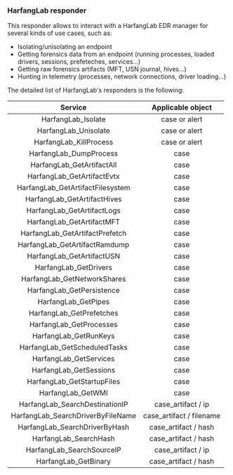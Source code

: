 ### HarfangLab responder

This responder allows to interact with a HarfangLab EDR manager for several kinds of use cases, such as: 
  * Isolating/unisolating an endpoint
  * Getting forensics data from an endpoint (running processes, loaded drivers, sessions, prefeteches, services...)
  * Getting raw forensics artifacts (MFT, USN journal, hives...)
  * Hunting in telemetry (processes, network connections, driver loading...) 

The detailed list of HarfangLab's responders is the following:

| Service 				| Applicable object			|
|:-------------------------------------:|:-------------------------------------:|
|HarfangLab_Isolate			| case or alert                         |
|HarfangLab_Unisolate			| case or alert				|
|HarfangLab_KillProcess			| case or alert                         |
|HarfangLab_DumpProcess			| case                                  |
|HarfangLab_GetArtifactAll		| case					|
|HarfangLab_GetArtifactEvtx		| case					|
|HarfangLab_GetArtifactFilesystem	| case					|
|HarfangLab_GetArtifactHives		| case					|
|HarfangLab_GetArtifactLogs		| case					|
|HarfangLab_GetArtifactMFT		| case                                  |
|HarfangLab_GetArtifactPrefetch		| case                                  |
|HarfangLab_GetArtifactRamdump		| case                                  |
|HarfangLab_GetArtifactUSN		| case                                  |
|HarfangLab_GetDrivers			| case                                  |
|HarfangLab_GetNetworkShares		| case                                  |
|HarfangLab_GetPersistence		| case                                  |
|HarfangLab_GetPipes			| case                                  |
|HarfangLab_GetPrefetches		| case                                  |
|HarfangLab_GetProcesses		| case                                  |
|HarfangLab_GetRunKeys			| case                                  |
|HarfangLab_GetScheduledTasks		| case                                  |
|HarfangLab_GetServices			| case                                  |
|HarfangLab_GetSessions			| case                                  |
|HarfangLab_GetStartupFiles		| case                                  |
|HarfangLab_GetWMI			| case                                  |
|HarfangLab_SearchDestinationIP		| case_artifact / ip                    |
|HarfangLab_SearchDriverByFileName	| case_artifact / filename              |
|HarfangLab_SearchDriverByHash		| case_artifact / hash                  |
|HarfangLab_SearchHash			| case_artifact / hash                  |
|HarfangLab_SearchSourceIP		| case_artifact / ip                    |
|HarfangLab_GetBinary			| case_artifact / hash                  |


